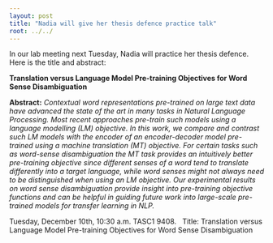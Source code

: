 ```yaml
---
layout: post
title: "Nadia will give her thesis defence practice talk"
root: ../../
---
```

In our lab meeting next Tuesday, Nadia will practice her thesis defence.
Here is the title and abstract:

**Translation versus Language Model Pre-training Objectives for Word Sense
Disambiguation**

**Abstract:**
*Contextual word representations pre-trained on large text data have advanced
the state of the art in many tasks in Natural Language Processing.
Most recent approaches pre-train such models using a language modelling (LM)
objective.
In this work, we compare and contrast such LM models with the encoder of an
encoder-decoder model pre-trained using a machine translation (MT) objective.
For certain tasks such as word-sense disambiguation the MT task provides an
intuitively better pre-training objective since different senses of a word
tend to translate differently into a target language, while word senses might
not always need to be distinguished when using an LM objective.
Our experimental results on word sense disambiguation provide insight into
pre-training objective functions and can be helpful in guiding future work into
large-scale pre-trained models for transfer learning in NLP.*

Tuesday, December 10th, 10:30 a.m. TASC1 9408.
 
Title: Translation versus Language Model Pre-training Objectives for Word Sense
Disambiguation
